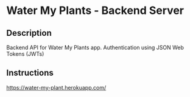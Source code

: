 # Water My Plants - Backend Server

## Description

Backend API for Water My Plants app. Authentication using JSON Web Tokens (JWTs)

## Instructions


https://water-my-plant.herokuapp.com/ 
